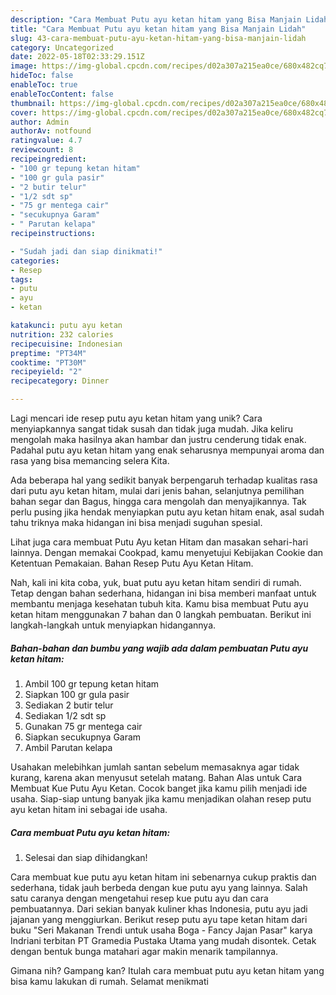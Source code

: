 ```yaml
---
description: "Cara Membuat Putu ayu ketan hitam yang Bisa Manjain Lidah"
title: "Cara Membuat Putu ayu ketan hitam yang Bisa Manjain Lidah"
slug: 43-cara-membuat-putu-ayu-ketan-hitam-yang-bisa-manjain-lidah
category: Uncategorized
date: 2022-05-18T02:33:29.151Z
image: https://img-global.cpcdn.com/recipes/d02a307a215ea0ce/680x482cq70/putu-ayu-ketan-hitam-foto-resep-utama.jpg
hideToc: false
enableToc: true
enableTocContent: false
thumbnail: https://img-global.cpcdn.com/recipes/d02a307a215ea0ce/680x482cq70/putu-ayu-ketan-hitam-foto-resep-utama.jpg
cover: https://img-global.cpcdn.com/recipes/d02a307a215ea0ce/680x482cq70/putu-ayu-ketan-hitam-foto-resep-utama.jpg
author: Admin
authorAv: notfound
ratingvalue: 4.7
reviewcount: 8
recipeingredient:
- "100 gr tepung ketan hitam"
- "100 gr gula pasir"
- "2 butir telur"
- "1/2 sdt sp"
- "75 gr mentega cair"
- "secukupnya Garam"
- " Parutan kelapa"
recipeinstructions:

- "Sudah jadi dan siap dinikmati!"
categories:
- Resep
tags:
- putu
- ayu
- ketan

katakunci: putu ayu ketan 
nutrition: 232 calories
recipecuisine: Indonesian
preptime: "PT34M"
cooktime: "PT30M"
recipeyield: "2"
recipecategory: Dinner

---
```





Lagi mencari ide resep putu ayu ketan hitam yang unik? Cara menyiapkannya sangat tidak susah dan tidak juga mudah. Jika keliru mengolah maka hasilnya akan hambar dan justru cenderung tidak enak. Padahal putu ayu ketan hitam yang enak seharusnya mempunyai aroma dan rasa yang bisa memancing selera Kita.





Ada beberapa hal yang sedikit banyak berpengaruh terhadap kualitas rasa dari putu ayu ketan hitam, mulai dari jenis bahan, selanjutnya pemilihan bahan segar dan Bagus, hingga cara mengolah dan menyajikannya. Tak perlu pusing jika hendak menyiapkan putu ayu ketan hitam enak,      asal sudah tahu triknya maka hidangan ini bisa menjadi suguhan spesial.














Lihat juga cara membuat Putu Ayu ketan Hitam dan masakan sehari-hari lainnya. Dengan memakai Cookpad, kamu menyetujui Kebijakan Cookie dan Ketentuan Pemakaian. Bahan Resep Putu Ayu Ketan Hitam.






Nah, kali ini kita coba, yuk, buat putu ayu ketan hitam sendiri di rumah. Tetap dengan bahan sederhana, hidangan ini bisa memberi manfaat untuk membantu menjaga kesehatan tubuh kita. Kamu bisa membuat Putu ayu ketan hitam menggunakan 7 bahan dan 0 langkah pembuatan. Berikut ini langkah-langkah untuk menyiapkan hidangannya.

<!--inarticleads1-->

##### Bahan-bahan dan bumbu yang wajib ada dalam pembuatan Putu ayu ketan hitam:

1. Ambil 100 gr tepung ketan hitam
1. Siapkan 100 gr gula pasir
1. Sediakan 2 butir telur
1. Sediakan 1/2 sdt sp
1. Gunakan 75 gr mentega cair
1. Siapkan secukupnya Garam
1. Ambil  Parutan kelapa


Usahakan melebihkan jumlah santan sebelum memasaknya agar tidak kurang, karena akan menyusut setelah matang. Bahan Alas untuk Cara Membuat Kue Putu Ayu Ketan. Cocok banget jika kamu pilih menjadi ide usaha. Siap-siap untung banyak jika kamu menjadikan olahan resep putu ayu ketan hitam ini sebagai ide usaha. 

<!--inarticleads2-->

##### Cara membuat Putu ayu ketan hitam:


1. Selesai dan siap dihidangkan!

Cara membuat kue putu ayu ketan hitam ini sebenarnya cukup praktis dan sederhana, tidak jauh berbeda dengan kue putu ayu yang lainnya. Salah satu caranya dengan mengetahui resep kue putu ayu dan cara pembuatannya. Dari sekian banyak kuliner khas Indonesia, putu ayu jadi jajanan yang menggiurkan. Berikut resep putu ayu tape ketan hitam dari buku &#34;Seri Makanan Trendi untuk usaha Boga - Fancy Jajan Pasar&#34; karya Indriani terbitan PT Gramedia Pustaka Utama yang mudah disontek. Cetak dengan bentuk bunga matahari agar makin menarik tampilannya. 

Gimana nih? Gampang kan? Itulah cara membuat putu ayu ketan hitam yang bisa kamu lakukan di rumah. Selamat menikmati
